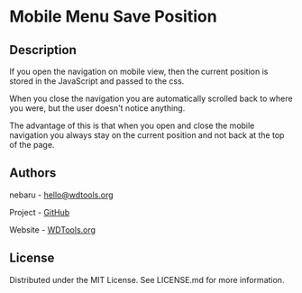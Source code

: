 # Mobile Menu Save Position

## Description

If you open the navigation on mobile view, then the current position is stored in the JavaScript and passed to the css.

When you close the navigation you are automatically scrolled back to where you were, but the user doesn't notice anything.

The advantage of this is that when you open and close the mobile navigation you always stay on the current position and not back at the top of the page.



## Authors

nebaru - hello@wdtools.org

Project - [GitHub](https://github.com/nebarukun/mobile_menu_save_position)

Website - [WDTools.org](https://wdtools.org/)



## License

Distributed under the MIT License. See LICENSE.md for more information.
